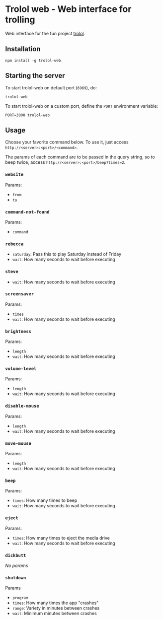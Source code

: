 # Trolol web - Web interface for trolling
Web interface for the fun project [trolol](https://github.com/ukupat/trolol).

## Installation
```
npm install -g trolol-web
```

## Starting the server
To start trolol-web on default port (`6969`), do:

```
trolol-web
```

To start trolol-web on a custom port, define the `PORT` environment variable:

```
PORT=3000 trolol-web
```

## Usage
Choose your favorite command below. To use it, just access `http://<server>:<port>/<command>`.

The params of each command are to be passed in the query string,
so to beep twice, access `http://<server>:<port>/beep?times=2`.  

### `website`
Params:
- `from`
- `to`

### `command-not-found`
Params:
- `command`

### `rebecca`
- `saturday`: Pass this to play Saturday instead of Friday
- `wait`: How many seconds to wait before executing

### `steve`
- `wait`: How many seconds to wait before executing

### `screensaver`
Params:
- `times`
- `wait`: How many seconds to wait before executing

### `brightness`
Params:
- `length`
- `wait`: How many seconds to wait before executing

### `volume-level`
Params:
- `length`
- `wait`: How many seconds to wait before executing

### `disable-mouse`
Params:
- `length`
- `wait`: How many seconds to wait before executing

### `move-mouse`
Params:
- `length`
- `wait`: How many seconds to wait before executing

### `beep`
Params:
- `times`: How many times to beep
- `wait`: How many seconds to wait before executing

### `eject`
Params:
- `times`: How many times to eject the media drive
- `wait`: How many seconds to wait before executing

### `dickbutt`
*No params*

### `shutdown`
Params
- `program`
- `times`: How many times the app "crashes"
- `range`: Variety in minutes between crashes
- `wait`: Minimum minutes between crashes